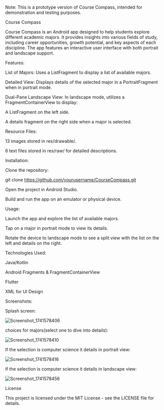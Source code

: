 Note: This is a prototype version of Course Compass, intended for demonstration and testing purposes.

Course Compass

Course Compass is an Android app designed to help students explore different academic majors. It provides insights into various fields of study, including career opportunities, growth potential, and key aspects of each discipline. The app features an interactive user interface with both portrait and landscape support.

Features:

List of Majors: Uses a ListFragment to display a list of available majors.

Detailed View: Displays details of the selected major in a PortraitFragment when in portrait mode.

Dual-Pane Landscape View: In landscape mode, utilizes a FragmentContainerView to display:

A ListFragment on the left side.

A details fragment on the right side when a major is selected.

Resource Files:

13 images stored in res/drawable/.

6 text files stored in res/raw/ for detailed descriptions.

Installation:

Clone the repository:

git clone https://github.com/yourusername/CourseCompass.git

Open the project in Android Studio.

Build and run the app on an emulator or physical device.

Usage:

Launch the app and explore the list of available majors.

Tap on a major in portrait mode to view its details.

Rotate the device to landscape mode to see a split view with the list on the left and details on the right.

Technologies Used:

Java/Kotlin

Android Fragments & FragmentContainerView

Flutter

XML for UI Design

Screenshots:

Splash screen:

![Screenshot_1741578406](https://github.com/user-attachments/assets/484549fa-357d-4c35-ac83-ef927f5fd891)

choices for majors(select one to dive into details):

![Screenshot_1741578410](https://github.com/user-attachments/assets/6e4a73a9-d4ba-46fc-96d4-048791145496)

If the selection is computer science it details in portrait view:

![Screenshot_1741578416](https://github.com/user-attachments/assets/5d9295c3-8e4b-4493-abca-9d5a9a37d014)

If the selection is computer science it details in landscape view:

![Screenshot_1741578456](https://github.com/user-attachments/assets/3303386a-f5fe-485b-8a22-239b813ca817)


License

This project is licensed under the MIT License - see the LICENSE file for details.
